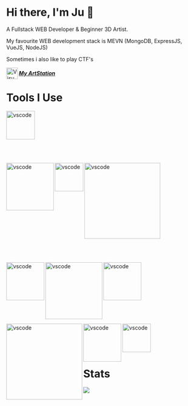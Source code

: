 # Hi there, I'm Ju 👋

A Fullstack WEB Developer & Beginner 3D Artist.

My favourite WEB development stack is MEVN (MongoDB, ExpressJS, VueJS, NodeJS)

Sometimes i also like to play CTF's

[<img align="left" alt="Visual Studio Code" width="30px" src="https://www.iconfinder.com/data/icons/logos-and-brands/512/27_Artstation_logo_logos-512.png" />](https://www.artstation.com/juthecutie) 
 
 ##### [My ArtStation](https://www.artstation.com/juthecutie)
 
 # Tools I Use
 <img align="" alt="vscode" width="75px" src="https://upload.wikimedia.org/wikipedia/commons/thumb/9/9a/Visual_Studio_Code_1.35_icon.svg/1024px-Visual_Studio_Code_1.35_icon.svg.png"/>

<br><br>

<img align="left" alt="vscode" width="125px" src="https://cdn.freebiesupply.com/logos/thumbs/2x/nodejs-1-logo.png"/>

<img align="left" alt="vscode" width="75px" src="https://upload.wikimedia.org/wikipedia/commons/thumb/8/84/Deno.svg/768px-Deno.svg.png"/>

<img align="" alt="vscode" width="200px" src="https://transang.me/content/images/2019/11/ExpressJS.png"/>

<br><br>

<img align="left" alt="vscode" width="100px" src="https://upload.wikimedia.org/wikipedia/commons/thumb/9/95/Vue.js_Logo_2.svg/1184px-Vue.js_Logo_2.svg.png"/>

<img align="left" alt="vscode" width="150px" src="https://upload.wikimedia.org/wikipedia/commons/thumb/a/a7/React-icon.svg/1200px-React-icon.svg.png"/>

<img align="" alt="vscode" width="100px" src="https://angular.io/assets/images/logos/angular/angular.png"/>

<br><br>

<img align="left" alt="vscode" width="200px" src="https://logos-download.com/wp-content/uploads/2016/09/MongoDB_logo_Mongo_DB.png"/>

<img align="left" alt="vscode" width="100px" src="https://altyra.com/wp-content/uploads/2018/11/mysql-logo-png-transparent.png"/>

<img align="" alt="vscode" width="75px" src="https://upload.wikimedia.org/wikipedia/commons/thumb/2/29/Postgresql_elephant.svg/1200px-Postgresql_elephant.svg.png"/>

# Stats
![](https://github-readme-stats.vercel.app/api/top-langs/?username=juthecutie&hide=html&theme=cobalt)

<!--
Here are some ideas to get you started:

- 🔭 I’m currently working on ...
- 🌱 I’m currently learning ...
- 👯 I’m looking to collaborate on ...
- 🤔 I’m looking for help with ...
- 💬 Ask me about ...
- 📫 How to reach me: ...
- 😄 Pronouns: ...
- ⚡ Fun fact: ...
-->
